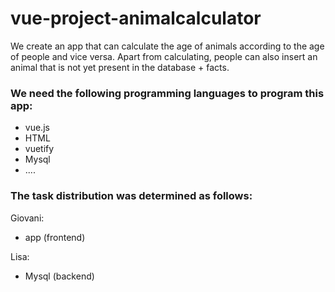 # vue-project-animalcalculator

We create an app that can calculate the age of animals according to the age of people and vice versa. Apart from calculating, people can also insert an animal that is not yet present in the database + facts.

### We need the following programming languages to program this app:

- vue.js
- HTML
- vuetify
- Mysql
- ....

### The task distribution was determined as follows:

Giovani:
- app (frontend)

Lisa:
- Mysql (backend)
